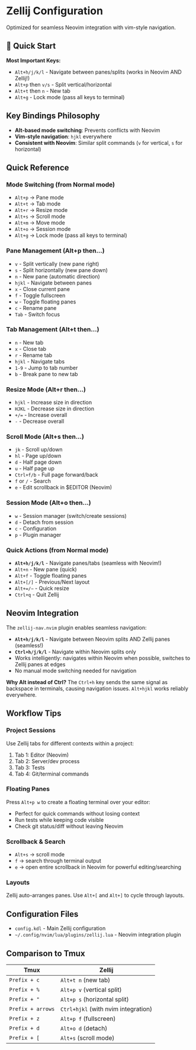 # Zellij Configuration

Optimized for seamless Neovim integration with vim-style navigation.

## 🚀 Quick Start

**Most Important Keys:**
- `Alt+h/j/k/l` - Navigate between panes/splits (works in Neovim AND Zellij!)
- `Alt+p` then `v/s` - Split vertical/horizontal
- `Alt+t` then `n` - New tab
- `Alt+g` - Lock mode (pass all keys to terminal)

## Key Bindings Philosophy

- **Alt-based mode switching**: Prevents conflicts with Neovim
- **Vim-style navigation**: `hjkl` everywhere
- **Consistent with Neovim**: Similar split commands (`v` for vertical, `s` for horizontal)

## Quick Reference

### Mode Switching (from Normal mode)
- `Alt+p` → Pane mode
- `Alt+t` → Tab mode
- `Alt+r` → Resize mode
- `Alt+s` → Scroll mode
- `Alt+m` → Move mode
- `Alt+o` → Session mode
- `Alt+g` → Lock mode (pass all keys to terminal)

### Pane Management (Alt+p then...)
- `v` - Split vertically (new pane right)
- `s` - Split horizontally (new pane down)
- `n` - New pane (automatic direction)
- `hjkl` - Navigate between panes
- `x` - Close current pane
- `f` - Toggle fullscreen
- `w` - Toggle floating panes
- `c` - Rename pane
- `Tab` - Switch focus

### Tab Management (Alt+t then...)
- `n` - New tab
- `x` - Close tab
- `r` - Rename tab
- `hjkl` - Navigate tabs
- `1-9` - Jump to tab number
- `b` - Break pane to new tab

### Resize Mode (Alt+r then...)
- `hjkl` - Increase size in direction
- `HJKL` - Decrease size in direction
- `+/=` - Increase overall
- `-` - Decrease overall

### Scroll Mode (Alt+s then...)
- `jk` - Scroll up/down
- `hl` - Page up/down
- `d` - Half page down
- `u` - Half page up
- `Ctrl+f/b` - Full page forward/back
- `f` or `/` - Search
- `e` - Edit scrollback in $EDITOR (Neovim)

### Session Mode (Alt+o then...)
- `w` - Session manager (switch/create sessions)
- `d` - Detach from session
- `c` - Configuration
- `p` - Plugin manager

### Quick Actions (from Normal mode)
- **`Alt+h/j/k/l`** - Navigate panes/tabs (seamless with Neovim!)
- `Alt+n` - New pane (quick)
- `Alt+f` - Toggle floating panes
- `Alt+[/]` - Previous/Next layout
- `Alt+=/−` - Quick resize
- `Ctrl+q` - Quit Zellij

## Neovim Integration

The `zellij-nav.nvim` plugin enables seamless navigation:

- **`Alt+h/j/k/l`** - Navigate between Neovim splits AND Zellij panes (seamless!)
- **`Ctrl+h/j/k/l`** - Navigate within Neovim splits only
- Works intelligently: navigates within Neovim when possible, switches to Zellij panes at edges
- No manual mode switching needed for navigation

**Why Alt instead of Ctrl?** The `Ctrl+h` key sends the same signal as backspace in terminals, causing navigation issues. `Alt+hjkl` works reliably everywhere.

## Workflow Tips

### Project Sessions
Use Zellij tabs for different contexts within a project:
1. Tab 1: Editor (Neovim)
2. Tab 2: Server/dev process
3. Tab 3: Tests
4. Tab 4: Git/terminal commands

### Floating Panes
Press `Alt+p w` to create a floating terminal over your editor:
- Perfect for quick commands without losing context
- Run tests while keeping code visible
- Check git status/diff without leaving Neovim

### Scrollback & Search
- `Alt+s` → scroll mode
- `f` → search through terminal output
- `e` → open entire scrollback in Neovim for powerful editing/searching

### Layouts
Zellij auto-arranges panes. Use `Alt+[` and `Alt+]` to cycle through layouts.

## Configuration Files

- `config.kdl` - Main Zellij configuration
- `~/.config/nvim/lua/plugins/zellij.lua` - Neovim integration plugin

## Comparison to Tmux

| Tmux | Zellij |
|------|--------|
| `Prefix + c` | `Alt+t n` (new tab) |
| `Prefix + %` | `Alt+p v` (vertical split) |
| `Prefix + "` | `Alt+p s` (horizontal split) |
| `Prefix + arrows` | `Ctrl+hjkl` (with nvim integration) |
| `Prefix + z` | `Alt+p f` (fullscreen) |
| `Prefix + d` | `Alt+o d` (detach) |
| `Prefix + [` | `Alt+s` (scroll mode) |
